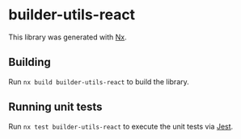 # builder-utils-react

This library was generated with [Nx](https://nx.dev).

## Building

Run `nx build builder-utils-react` to build the library.

## Running unit tests

Run `nx test builder-utils-react` to execute the unit tests via [Jest](https://jestjs.io).
